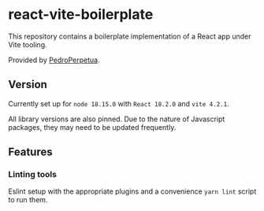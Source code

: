 react-vite-boilerplate
===
This repository contains a boilerplate implementation of a React app under Vite tooling.

Provided by [PedroPerpetua](https://github.com/PedroPerpetua).


## Version
Currently set up for `node 18.15.0` with `React 18.2.0` and `vite 4.2.1`.

All library versions are also pinned. Due to the nature of Javascript packages, they may need to be updated frequently.


## Features

### Linting tools
Eslint setup with the appropriate plugins and a convenience `yarn lint` script to run them.
